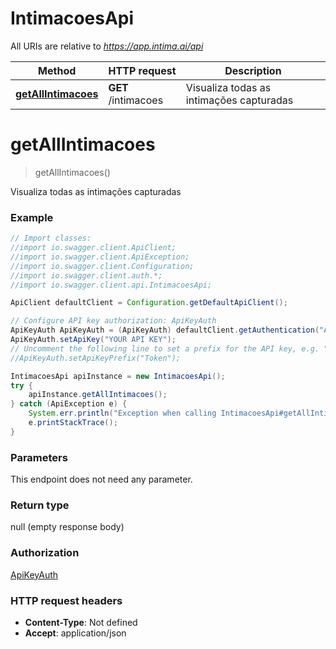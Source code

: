 # IntimacoesApi

All URIs are relative to *https://app.intima.ai/api*

Method | HTTP request | Description
------------- | ------------- | -------------
[**getAllIntimacoes**](IntimacoesApi.md#getAllIntimacoes) | **GET** /intimacoes | Visualiza todas as intimações capturadas

<a name="getAllIntimacoes"></a>
# **getAllIntimacoes**
> getAllIntimacoes()

Visualiza todas as intimações capturadas

### Example
```java
// Import classes:
//import io.swagger.client.ApiClient;
//import io.swagger.client.ApiException;
//import io.swagger.client.Configuration;
//import io.swagger.client.auth.*;
//import io.swagger.client.api.IntimacoesApi;

ApiClient defaultClient = Configuration.getDefaultApiClient();

// Configure API key authorization: ApiKeyAuth
ApiKeyAuth ApiKeyAuth = (ApiKeyAuth) defaultClient.getAuthentication("ApiKeyAuth");
ApiKeyAuth.setApiKey("YOUR API KEY");
// Uncomment the following line to set a prefix for the API key, e.g. "Token" (defaults to null)
//ApiKeyAuth.setApiKeyPrefix("Token");

IntimacoesApi apiInstance = new IntimacoesApi();
try {
    apiInstance.getAllIntimacoes();
} catch (ApiException e) {
    System.err.println("Exception when calling IntimacoesApi#getAllIntimacoes");
    e.printStackTrace();
}
```

### Parameters
This endpoint does not need any parameter.

### Return type

null (empty response body)

### Authorization

[ApiKeyAuth](../README.md#ApiKeyAuth)

### HTTP request headers

 - **Content-Type**: Not defined
 - **Accept**: application/json


